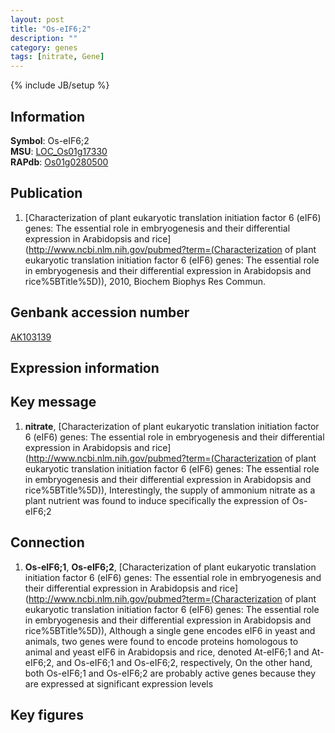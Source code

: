 ```yaml
---
layout: post
title: "Os-eIF6;2"
description: ""
category: genes
tags: [nitrate, Gene]
---
```

{% include JB/setup %}

## Information
__Symbol__: Os-eIF6;2  
__MSU__: [LOC_Os01g17330](http://rice.plantbiology.msu.edu/cgi-bin/ORF_infopage.cgi?orf=LOC_Os01g17330)  
__RAPdb__: [Os01g0280500](http://rapdb.dna.affrc.go.jp/viewer/gbrowse_details/irgsp1?name=Os01g0280500)  

## Publication
1. [Characterization of plant eukaryotic translation initiation factor 6 (eIF6) genes: The essential role in embryogenesis and their differential expression in Arabidopsis and rice](http://www.ncbi.nlm.nih.gov/pubmed?term=(Characterization of plant eukaryotic translation initiation factor 6 (eIF6) genes: The essential role in embryogenesis and their differential expression in Arabidopsis and rice%5BTitle%5D)), 2010, Biochem Biophys Res Commun.

## Genbank accession number
[AK103139](http://www.ncbi.nlm.nih.gov/nuccore/AK103139)

## Expression information

## Key message
1. __nitrate__, [Characterization of plant eukaryotic translation initiation factor 6 (eIF6) genes: The essential role in embryogenesis and their differential expression in Arabidopsis and rice](http://www.ncbi.nlm.nih.gov/pubmed?term=(Characterization of plant eukaryotic translation initiation factor 6 (eIF6) genes: The essential role in embryogenesis and their differential expression in Arabidopsis and rice%5BTitle%5D)),  Interestingly, the supply of ammonium nitrate as a plant nutrient was found to induce specifically the expression of Os-eIF6;2

## Connection
1. __Os-eIF6;1__, __Os-eIF6;2__, [Characterization of plant eukaryotic translation initiation factor 6 (eIF6) genes: The essential role in embryogenesis and their differential expression in Arabidopsis and rice](http://www.ncbi.nlm.nih.gov/pubmed?term=(Characterization of plant eukaryotic translation initiation factor 6 (eIF6) genes: The essential role in embryogenesis and their differential expression in Arabidopsis and rice%5BTitle%5D)),  Although a single gene encodes eIF6 in yeast and animals, two genes were found to encode proteins homologous to animal and yeast eIF6 in Arabidopsis and rice, denoted At-eIF6;1 and At-eIF6;2, and Os-eIF6;1 and Os-eIF6;2, respectively, On the other hand, both Os-eIF6;1 and Os-eIF6;2 are probably active genes because they are expressed at significant expression levels

## Key figures


